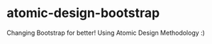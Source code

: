 atomic-design-bootstrap
=======================

Changing Bootstrap for better! Using Atomic Design Methodology :)
